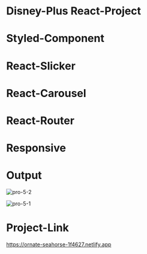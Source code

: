 # Disney-Plus React-Project

# Styled-Component
# React-Slicker
# React-Carousel
# React-Router

# Responsive

# Output

![pro-5-2](https://user-images.githubusercontent.com/113760661/218086944-f55a72dc-8447-4a9a-b9eb-e5a30ddc4eb3.png)

![pro-5-1](https://user-images.githubusercontent.com/113760661/218087013-d0d88925-7e3c-437d-ba16-7ab4b7a9c038.png)


# Project-Link 

https://ornate-seahorse-1f4627.netlify.app
